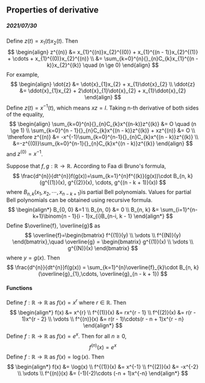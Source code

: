 ## Properties of derivative

##### 2021/07/30

Define $z(t)=x_{1}(t)x_{2}(t)$. Then
$$
\begin{align}
z^{(n)} &= x_{1}^{(n)}x_{2}^{(0)} + x_{1}^{(n - 1)}x_{2}^{(1)} + \cdots + x_{1}^{(0)}x_{2}^{(n)} \\
&= \sum_{k=0}^{n}{}_{n}C_{k}x_{1}^{(n - k)}x_{2}^{(k)} \quad (n \ge 0)
\end{align}
$$
For example,
$$
\begin{align}
\dot{z} &= \dot{x}_{1}x_{2} + x_{1}\dot{x}_{2} \\
\ddot{z} &= \ddot{x}_{1}x_{2} + 2\dot{x}_{1}\dot{x}_{2} + x_{1}\ddot{x}_{2}
\end{align}
$$
Define $z(t)=x^{-1}(t)$, which means $xz=I$. Taking n-th derivative of both sides of the equality,
$$
\begin{align}
\sum_{k=0}^{n}{}_{n}C_{k}x^{(n-k)}z^{(k)} &= O \quad (n \ge 1) \\
\sum_{k=0}^{n - 1}{}_{n}C_{k}x^{(n - k)}z^{(k)} + xz^{(n)} &= O \\
\therefore z^{(n)} &= -x^{-1}\sum_{k=0}^{n-1}{}_{n}C_{k}x^{(n - k)}z^{(k)} \\
&=-z^{(0)}\sum_{k=0}^{n-1}{}_{n}C_{k}x^{(n - k)}z^{(k)}
\end{align}
$$
and $z^{(0)}=x^{-1}$.

Suppose that $f, g:\mathbb{R} \rightarrow \mathbb{R}$. According to Faa di Bruno's formula,
$$
\frac{d^{n}}{dt^{n}}f(g(x))=\sum_{k=1}^{n}f^{(k)}(g(x))\cdot B_{n, k}(g^{(1)}(x), g^{(2)}(x), \cdots, g^{(n - k + 1)}(x))
$$
where $B_{n, k}(x_{1}, x_{2}, \cdots, x_{n- k + 1})$​​ is partial Bell polynomials. Values for partial Bell polynomials can be obtained using recursive formula.
$$
\begin{align*}
B_{0, 0} &=1 \\
B_{n, 0} &= 0 \\
B_{n, k} &= \sum_{i=1}^{n-k+1}\binom{n - 1}{i - 1}x_{i}B_{n-i, k - 1}
\end{align*}
$$
Define $\overline{f}, \overline{g}$ as
$$
\overline{f}=\begin{bmatrix}
f^{(1)}(y) \\
\vdots \\
f^{(N)}(y)
\end{bmatrix},\quad \overline{g} = \begin{bmatrix}
g^{(1)}(x) \\
\vdots \\
g^{(N)}(x)
\end{bmatrix}
$$
where $y=g(x)$​. Then
$$
\frac{d^{n}}{dt^{n}}f(g(x)) = \sum_{k=1}^{n}\overline{f}_{k}\cdot B_{n, k}(\overline{g}_{1},\cdots, \overline{g}_{n - k + 1})
$$


#### Functions

Define $f:\mathbb{R} \rightarrow \mathbb{R}$ as $f(x)=x^{r}$ where $r \in \mathbb{R}$. Then
$$
\begin{align*}
f(x) &= x^{r} \\
f^{(1)}(x) &= rx^{r - 1} \\
f^{(2)}(x) &= r(r - 1)x^{r - 2} \\
\vdots \\
f^{(n)}(x) &= r(r - 1)\cdots(r - n + 1)x^{r - n}
\end{align*}
$$
Define $f:\mathbb{R} \rightarrow \mathbb{R}$ as $f(x)=e^{x}$​. Then for all $n \ge 0$,
$$
f^{(n)}(x)=e^{x}
$$
Define $f:\mathbb{R} \rightarrow \mathbb{R}$​ as $f(x)=\log(x)$. Then
$$
\begin{align*}
f(x) &= \log(x) \\
f^{(1)}(x) &= x^{-1} \\
f^{(2)}(x) &= -x^{-2} \\
\vdots \\
f^{(n)}(x) &= (-1)(-2)\cdots (-n + 1)x^{-n}
\end{align*}
$$
